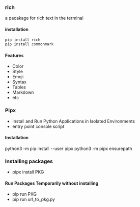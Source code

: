 ### rich
a pacakage for rich text in the terminal

#### installation
```bash
pip install rich
pip install commonmark
```

#### Features
+ Color
+ Style
+ Emoji
+ Syntax
+ Tables
+ Markdown
+ etc


### Pipx
+ Install and Run Python Applications in Isolated Environments
+ entry point console script

#### Installation
python3 -m pip install --user pipx
python3 -m pipx ensurepath

### Installing packages
+ pipx install PKG

#### Run Packages Temporarily without installing
+ pip run PKG
+ pip run url_to_pkg.py
